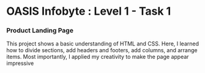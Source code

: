 # OASIS Infobyte : Level 1 - Task 1
### Product Landing Page
This project shows a basic understanding of HTML and CSS. Here, I learned how to divide sections, add headers and footers, add columns, and arrange items. 
Most importantly, I applied my creativity to make the page appear impressive
